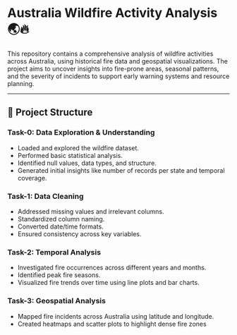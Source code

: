 # Australia Wildfire Activity Analysis 🌏🔥

This repository contains a comprehensive analysis of wildfire activities across Australia, using historical fire data and geospatial visualizations. The project aims to uncover insights into fire-prone areas, seasonal patterns, and the severity of incidents to support early warning systems and resource planning.

---

## 📁 Project Structure

### Task-0: Data Exploration & Understanding
- Loaded and explored the wildfire dataset.
- Performed basic statistical analysis.
- Identified null values, data types, and structure.
- Generated initial insights like number of records per state and temporal coverage.

### Task-1: Data Cleaning
- Addressed missing values and irrelevant columns.
- Standardized column naming.
- Converted date/time formats.
- Ensured consistency across key variables.

### Task-2: Temporal Analysis
- Investigated fire occurrences across different years and months.
- Identified peak fire seasons.
- Visualized fire trends over time using line plots and bar charts.

### Task-3: Geospatial Analysis
- Mapped fire incidents across Australia using latitude and longitude.
- Created heatmaps and scatter plots to highlight dense fire zones

